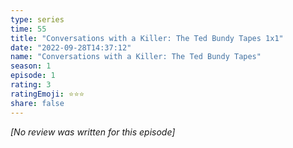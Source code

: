 ```yaml
---
type: series
time: 55
title: "Conversations with a Killer: The Ted Bundy Tapes 1x1"
date: "2022-09-28T14:37:12"
name: "Conversations with a Killer: The Ted Bundy Tapes"
season: 1
episode: 1
rating: 3
ratingEmoji: ⭐️⭐️⭐️
share: false
---
```


_[No review was written for this episode]_
